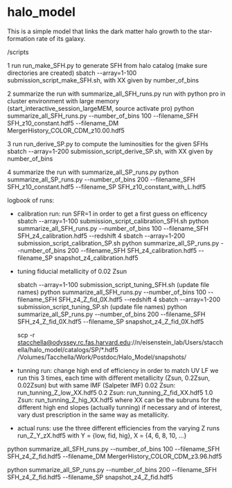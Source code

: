 # halo_model

This is a simple model that links the dark matter halo growth to the star-formation rate of its galaxy. 

/scripts

1  run run_make_SFH.py to generate SFH from halo catalog (make sure directories are created)
   sbatch --array=1-100 submission_script_make_SFH.sh, with XX given by number_of_bins

2  summarize the run with summarize_all_SFH_runs.py
   run with python pro in cluster environment with large memory (start_interactive_session_largeMEM, source activate pro)
   python summarize_all_SFH_runs.py --number_of_bins 100 --filename_SFH SFH_z10_constant.hdf5 --filename_DM MergerHistory_COLOR_CDM_z10.00.hdf5

3  run run_derive_SP.py to compute the luminosities for the given SFHs
   sbatch --array=1-200 submission_script_derive_SP.sh, with XX given by number_of_bins

4  summarize the run with summarize_all_SP_runs.py
   python summarize_all_SP_runs.py --number_of_bins 200 --filename_SFH SFH_z10_constant.hdf5 --filename_SP SFH_z10_constant_with_L.hdf5


logbook of runs:


- calibration run:  run SFR=1 in order to get a first guess on efficency
    sbatch --array=1-100 submission_script_calibration_SFH.sh
    python summarize_all_SFH_runs.py --number_of_bins 100 --filename_SFH SFH_z4_calibration.hdf5 --redshift 4
    sbatch --array=1-200 submission_script_calibration_SP.sh
    python summarize_all_SP_runs.py --number_of_bins 200 --filename_SFH SFH_z4_calibration.hdf5 --filename_SP snapshot_z4_calibration.hdf5

- tuning fiducial metallicity of 0.02 Zsun

    sbatch --array=1-100 submission_script_tuning_SFH.sh (update file names)
    python summarize_all_SFH_runs.py --number_of_bins 100 --filename_SFH SFH_z4_Z_fid_0X.hdf5 --redshift 4
    sbatch --array=1-200 submission_script_tuning_SP.sh (update file names)
    python summarize_all_SP_runs.py --number_of_bins 200 --filename_SFH SFH_z4_Z_fid_0X.hdf5 --filename_SP snapshot_z4_Z_fid_0X.hdf5

    scp -r stacchella@odyssey.rc.fas.harvard.edu://n/eisenstein_lab/Users/stacchella/halo_model/catalogs/SP/*.hdf5 /Volumes/Tacchella/Work/Postdoc/Halo_Model/snapshots/


- tunning run:		change high end of efficiency in order to match UV LF
					we run this 3 times, each time with different metallicity (Zsun, 0.2Zsun, 0.02Zsun) but with same IMF (Salpeter IMF)
					0.02 Zsun: run_tunning_Z_low_XX.hdf5
					0.2 Zsun:  run_tunning_Z_fid_XX.hdf5
					1.0 Zsun:  run_tunning_Z_hig_XX.hdf5
					where XX can be the subruns for the different high end slopes (actually tunning)
					if necessary and of interest, vary dust prescription in the same way as metallicity.

- actual runs:		use the three different efficiencies from the varying Z runs
					run_Z_Y_zX.hdf5  with Y = {low, fid, hig}, X = {4, 6, 8, 10, ...}

python summarize_all_SFH_runs.py --number_of_bins 100 --filename_SFH SFH_z4_Z_fid.hdf5 --filename_DM MergerHistory_COLOR_CDM_z3.96.hdf5

python summarize_all_SP_runs.py --number_of_bins 200 --filename_SFH SFH_z4_Z_fid.hdf5 --filename_SP snapshot_z4_Z_fid.hdf5


